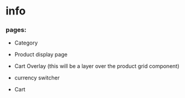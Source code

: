 # info

### pages:
- Category
- Product display page

- Cart Overlay (this will be a layer over the product grid component)
- currency switcher

- Cart